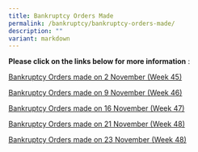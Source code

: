 ```yaml
---
title: Bankruptcy Orders Made
permalink: /bankruptcy/bankruptcy-orders-made/
description: ""
variant: markdown
---
```

**Please click on the links below for more information**&nbsp;:<br>


[Bankruptcy Orders made on 2 November (Week 45)](/files/(091123)bankruptcyordersmadeon2november(week45).pdf)<br>

[Bankruptcy Orders made on 9 November (Week 46)](/files/171123bankruptcyordersmadeon9novemberweek46.pdf)<br>

[Bankruptcy Orders made on 16 November (Week 47)](/files/301123BankruptcyOrdersmadeon16NovemberWeek47.pdf)<br>

[Bankruptcy Orders made on 21 November (Week 48)](/files/301123BankruptcyOrdersmadeon21NovemberWeek48.pdf)<br>

[Bankruptcy Orders made on 23 November (Week 48)](/files/301123BankruptcyOrdersmadeon23NovemberWeek48.pdf)